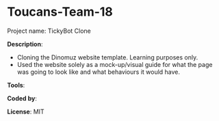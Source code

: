 # Toucans-Team-18

Project name: TickyBot Clone

**Description**:


 * Cloning the Dinomuz website template. Learning purposes only.
 * Used the website solely as a mock-up/visual guide for what the page was going to look like and what behaviours it would have.

 **Tools**: 


**Coded by**: 

**License**: MIT



